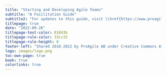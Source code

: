```yaml
---
title: "Starting and Developing Agile Teams"
subtitle: "A Facilitation Guide"
subtitle2: "For updates to this guide, visit \\href{https://www.proagile.se/teams}{proagile.se/teams}"
titlepage: true
date: "2022-09-26"
titlepage-text-color: 01843b
titlepage-rule-color: 33cc33
titlepage-rule-height: 8
footer-left: "Shared 2018-2022 by ProAgile AB under Creative Commons Attribution ShareAlike 4.0 International license"
logo: images/logo.png
toc-own-page: true
book: true
colorlinks: true
---
```

